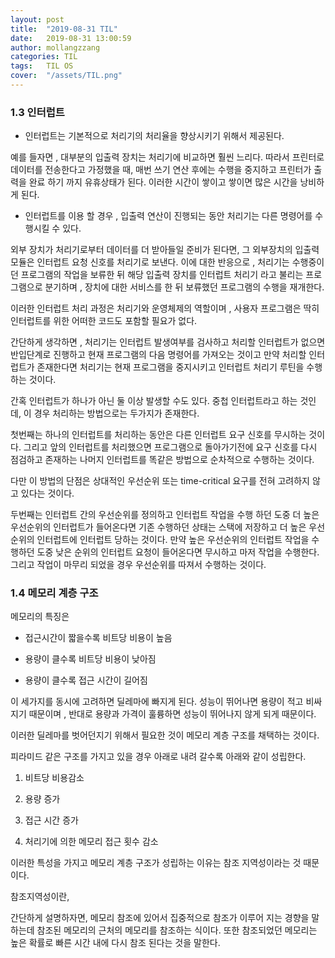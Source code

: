 ```yaml
---
layout: post
title:  "2019-08-31 TIL"
date:   2019-08-31 13:00:59
author: mollangzzang
categories: TIL
tags:	TIL OS
cover:  "/assets/TIL.png"
---
```


### 1.3 인터럽트

* 인터럽트는 기본적으로 처리기의 처리율을 향상시키기 위해서 제공된다.

예를 들자면 , 대부분의 입출력 장치는 처리기에 비교하면 훨씬 느리다. 따라서 프린터로 데이터를 전송한다고 가정했을 때, 매번 쓰기 연산 후에는 수행을 중지하고 프린터가 출력을 완료 하기 까지 유휴상태가 된다. 이러한 시간이 쌓이고 쌓이면 많은 시간을 낭비하게 된다.

* 인터럽트를 이용 할 경우 , 입출력 연산이 진행되는 동안 처리기는 다른 명령어를 수행시킬 수 있다.

외부 장치가 처리기로부터 데이터를 더 받아들일 준비가 된다면, 그 외부장치의 입출력 모듈은 인터럽트 요청 신호를 처리기로 보낸다. 이에 대한 반응으로 , 처리기는 수행중이던 프로그램의 작업을 보류한 뒤 해당 입출력 장치를 인터럽트 처리기 라고 불리는 프로그램으로 분기하며 , 장치에 대한 서비스를 한 뒤 보류했던 프로그램의 수행을 재개한다.

이러한 인터럽트 처리 과정은 처리기와 운영체제의 역할이며 , 사용자 프로그램은 딱히 인터럽트를 위한 어떠한 코드도 포함할 필요가 없다.

간단하게 생각하면 , 처리기는 인터럽트 발생여부를 검사하고 처리할 인터럽트가 없으면 반입단계로 진행하고 현재 프로그램의 다음 명령어를 가져오는 것이고 만약 처리할 인터럽트가 존재한다면 처리기는 현재 프로그램을 중지시키고 인터럽트 처리기 루틴을 수행하는 것이다.

간혹 인터럽트가 하나가 아닌 둘 이상 발생할 수도 있다. 중첩 인터럽트라고 하는 것인데, 이 경우 처리하는 방법으로는 두가지가 존재한다.

첫번째는 하나의 인터럽트를 처리하는 동안은 다른 인터럽트 요구 신호를 무시하는 것이다. 그리고 앞의 인터럽트를 처리했으면 프로그램으로 돌아가기전에 요구 신호를 다시 점검하고 존재하는 나머지 인터럽트를 똑같은 방법으로 순차적으로 수행하는 것이다. 

다만 이 방법의 단점은 상대적인 우선순위 또는 time-critical 요구를 전혀 고려하지 않고 있다는 것이다.

두번째는 인터럽트 간의 우선순위를 정의하고 인터럽트 작업을 수행 하던 도중 더 높은 우선순위의 인터럽트가 들어온다면 기존 수행하던 상태는 스택에 저장하고 더 높은 우선순위의 인터럽트에 인터럽트 당하는 것이다. 만약 높은 우선순위의 인터럽트 작업을 수행하던 도중 낮은 순위의 인터럽트 요청이 들어온다면 무시하고 마저 작업을 수행한다. 그리고 작업이 마무리 되었을 경우 우선순위를 따져서 수행하는 것이다.

### 1.4 메모리 계층 구조

메모리의 특징은 

- 접근시간이 짧을수록 비트당 비용이 높음

- 용량이 클수록 비트당 비용이 낮아짐

- 용량이 클수록 접근 시간이 길어짐

이 세가지를 동시에 고려하면 딜레마에 빠지게 된다. 성능이 뛰어나면 용량이 적고 비싸지기 때문이며 , 반대로 용량과 가격이 훌륭하면 성능이 뛰어나지 않게 되게 때문이다.

이러한 딜레마를 벗어던지기 위해서 필요한 것이 메모리 계층 구조를 채택하는 것이다.

피라미드 같은 구조를 가지고 있을 경우 아래로 내려 갈수록 아래와 같이 성립한다.

1. 비트당 비용감소

2. 용량 증가

3. 접근 시간 증가

4. 처리기에 의한 메모리 접근 횟수 감소

이러한 특성을 가지고 메모리 계층 구조가 성립하는 이유는 참조 지역성이라는 것 때문이다.

참조지역성이란,

간단하게 설명하자면, 메모리 참조에 있어서 집중적으로 참조가 이루어 지는 경향을 말하는데 참조된 메모리의 근처의 메모리를 참조하는 식이다. 또한 참조되었던 메모리는 높은 확률로 빠른 시간 내에 다시 참조 된다는 것을 말한다.